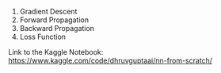 1. Gradient Descent
2. Forward Propagation
3. Backward Propagation
4. Loss Function

Link to the Kaggle Notebook: https://www.kaggle.com/code/dhruvguptaai/nn-from-scratch/
